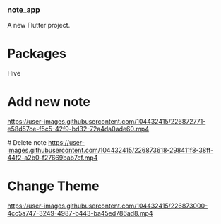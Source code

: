 ### note_app

A new Flutter project.

# Packages
Hive

# Add new note
https://user-images.githubusercontent.com/104432415/226872771-e58d57ce-f5c5-42f9-bd32-72a4da0ade60.mp4



# Delete note
https://user-images.githubusercontent.com/104432415/226873618-298411f8-38ff-44f2-a2b0-f27669bab7cf.mp4



# Change Theme
https://user-images.githubusercontent.com/104432415/226873000-4cc5a747-3249-4987-b443-ba45ed786ad8.mp4
